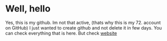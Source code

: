 # Well, hello

Yes, this is my github. Im not that active, (thats why this is my 72. account on GitHub) I just wanted to create github and not delete it in few days. You can check everything that is here.
But check [website](https://wejkeyy.github.io)
